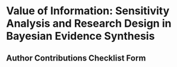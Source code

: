 # Value of Information: Sensitivity Analysis and Research Design in Bayesian Evidence Synthesis


## Author Contributions Checklist Form